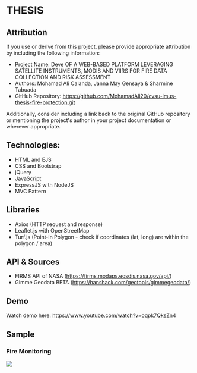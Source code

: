 # THESIS
## Attribution

If you use or derive from this project, please provide appropriate attribution by including the following information:

- Project Name: Deve OF A WEB-BASED PLATFORM LEVERAGING SATELLITE INSTRUMENTS, MODIS AND VIIRS FOR FIRE DATA COLLECTION AND RISK ASSESSMENT
- Authors: Mohamad Ali Calanda, Janna May Gensaya & Sharmine Tabuada
- GitHub Repository: https://github.com/MohamadAli20/cvsu-imus-thesis-fire-protection.git

Additionally, consider including a link back to the original GitHub repository or mentioning the project's author in your project documentation or wherever appropriate.

## Technologies:
- HTML and EJS
- CSS and Bootstrap
- jQuery
- JavaScript
- ExpressJS with NodeJS
- MVC Pattern

## Libraries
- Axios (HTTP request and response)
- Leaflet.js with OpenStreetMap
- Turf.js (Point-in Polygon - check if coordinates (lat, long) are within the polygon / area)

## API & Sources
- FIRMS API of NASA (https://firms.modaps.eosdis.nasa.gov/api/)
- Gimme Geodata BETA (https://hanshack.com/geotools/gimmegeodata/)

## Demo
Watch demo here: https://www.youtube.com/watch?v=oqpk7QksZn4

## Sample
### Fire Monitoring
<img src="https://drive.google.com/uc?id=1bjOm_xTT9A--sk3I2tuEwjrtlZlUywOb">

